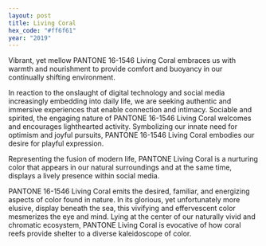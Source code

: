 ```yaml
---
layout: post
title: Living Coral
hex_code: "#ff6f61"
year: "2019"
---
```

Vibrant, yet mellow PANTONE 16-1546 Living Coral embraces us with warmth and nourishment to provide comfort and buoyancy in our continually shifting environment.

In reaction to the onslaught of digital technology and social media increasingly embedding into daily life, we are seeking authentic and immersive experiences that enable connection and intimacy. Sociable and spirited, the engaging nature of PANTONE 16-1546 Living Coral welcomes and encourages lighthearted activity. Symbolizing our innate need for optimism and joyful pursuits, PANTONE 16-1546 Living Coral embodies our desire for playful expression.

Representing the fusion of modern life, PANTONE Living Coral is a nurturing color that appears in our natural surroundings and at the same time, displays a lively presence within social media.

PANTONE 16-1546 Living Coral emits the desired, familiar, and energizing aspects of color found in nature. In its glorious, yet unfortunately more elusive, display beneath the sea, this vivifying and effervescent color mesmerizes the eye and mind. Lying at the center of our naturally vivid and chromatic ecosystem, PANTONE Living Coral is evocative of how coral reefs provide shelter to a diverse kaleidoscope of color.